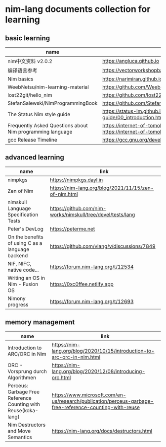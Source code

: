 # nim-lang documents collection for learning


## basic learning
|  name  | link  |
|  ----  | ----  |
| nim中文资料 v2.0.2              | https://angluca.github.io |
| 编译语言参考                     | https://vectorworkshopbaoerjie.github.io/book |
| Nim basics                      |  https://narimiran.github.io/nim-basics |
| WeebNetsu/nim-learning-material |  https://github.com/WeebNetsu/nim-learning-material |
| lost22git/hello_nim             |  https://github.com/lost22git/hello_nim |
| StefanSalewski/NimProgrammingBook  | https://github.com/StefanSalewski/NimProgrammingBook |
| The Status Nim style guide| https://status-im.github.io/nim-style-guide/00_introduction.html|
| Frequently Asked Questions about Nim programming language | https://internet-of-tomohiro.netlify.app/nim/faq.en or https://internet-of-tomohiro.pages.dev/nim/faq.en |
| gcc Release Timeline | https://gcc.gnu.org/develop.html#timeline |

## advanced learning
|  name  | link  |
|  ----  | ----  |
| nimpkgs                          | https://nimpkgs.dayl.in |
| Zen of Nim                      |  https://nim-lang.org/blog/2021/11/15/zen-of-nim.html |
| nimskull Language Specification Tests | https://github.com/nim-works/nimskull/tree/devel/tests/lang |
| Peter's DevLog | https://peterme.net |
| On the benefits of using C as a language backend | https://github.com/vlang/v/discussions/7849 |
| NIF, NIFC, native code... | https://forum.nim-lang.org/t/12534 |
| Writing an OS in Nim - Fusion OS | https://0xc0ffee.netlify.app |
| Nimony progress | https://forum.nim-lang.org/t/12693 |

## memory management
|  name  | link  |
|  ----  | ----  |
| Introduction to ARC/ORC in Nim | https://nim-lang.org/blog/2020/10/15/introduction-to-arc-orc-in-nim.html |
| ORC - Vorsprung durch Algorithmen | https://nim-lang.org/blog/2020/12/08/introducing-orc.html |
| Perceus: Garbage Free Reference Counting with Reuse(koka-lang) | https://www.microsoft.com/en-us/research/publication/perceus-garbage-free-reference-counting-with-reuse |
| Nim Destructors and Move Semantics | https://nim-lang.org/docs/destructors.html |
